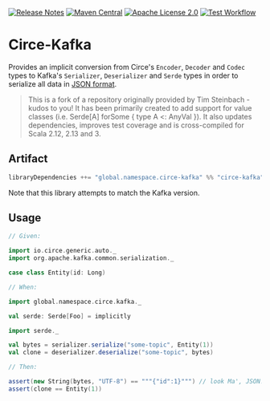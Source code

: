 [![Release Notes](https://img.shields.io/github/release/christian-schlichtherle/circe-kafka.svg)](https://github.com/christian-schlichtherle/circe-kafka/releases/latest)
[![Maven Central](https://img.shields.io/maven-central/v/global.namespace.circe-kafka/circe-kafka_3)](https://search.maven.org/artifact/global.namespace.circe-kafka/circe-kafka_3)
[![Apache License 2.0](https://img.shields.io/github/license/christian-schlichtherle/circe-kafka.svg)](https://www.apache.org/licenses/LICENSE-2.0)
[![Test Workflow](https://github.com/christian-schlichtherle/circe-kafka/workflows/test/badge.svg)](https://github.com/christian-schlichtherle/circe-kafka/actions?query=workflow%3Atest)

# Circe-Kafka

Provides an implicit conversion from Circe's `Encoder`, `Decoder` and `Codec` types to Kafka's `Serializer`,
`Deserializer` and `Serde` types in order to serialize all data in [JSON format](https://json.org).

> This is a fork of a repository originally provided by Tim Steinbach - kudos to you!
> It has been primarily created to add support for value classes (i.e. Serde[A] forSome { type A  <: AnyVal }).
> It also updates dependencies, improves test coverage and is cross-compiled for Scala 2.12, 2.13 and 3.

## Artifact

```scala
libraryDependencies ++= "global.namespace.circe-kafka" %% "circe-kafka" % "2.8.0"
```

Note that this library attempts to match the Kafka version.

## Usage

```scala
// Given:

import io.circe.generic.auto._
import org.apache.kafka.common.serialization._

case class Entity(id: Long)

// When:

import global.namespace.circe.kafka._

val serde: Serde[Foo] = implicitly

import serde._

val bytes = serializer.serialize("some-topic", Entity(1))
val clone = deserializer.deserialize("some-topic", bytes)

// Then:

assert(new String(bytes, "UTF-8") == """{"id":1}""") // look Ma', JSON!
assert(clone == Entity(1))
```
